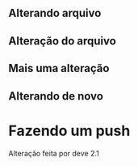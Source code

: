 ## Alterando arquivo
## Alteração do arquivo
## Mais uma alteração
## Alterando de novo
<h1>Fazendo um push</h1>
<h>Alteração feita por deve 2.1</h2>